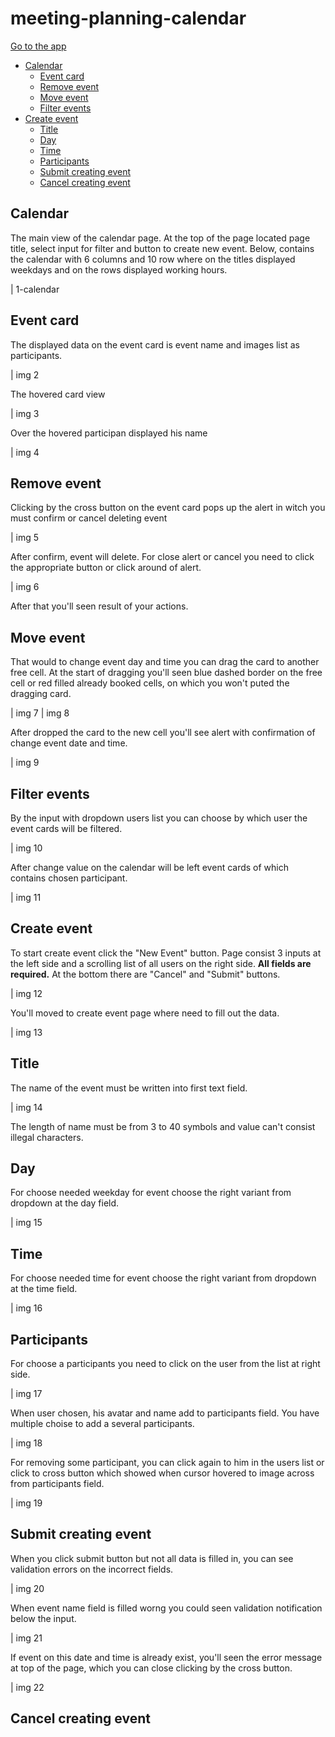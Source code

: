 # meeting-planning-calendar

[Go to the app](https://sergey-nag.github.io/meeting-planning-calendar/dist/)

 - [Calendar](#calendar)
    - [Event card](#event-card)
    - [Remove event](#remove-event)
    - [Move event](#move-event)
    - [Filter events](#filter-events)
 - [Create event](#create-event)
    - [Title](#title)
    - [Day](#day)
    - [Time](#time)
    - [Participants](#participants)
    - [Submit creating event](#submit-creating-event)
    - [Cancel creating event](#cancel-creating-event)

## Calendar
The main view of the calendar page.
At the top of the page located page title, select input for filter and button to create new event.
Below, contains the calendar with 6 columns and 10 row where on the titles displayed weekdays and on the rows displayed working hours.

| 1-calendar

## Event card
The displayed data on the event card is event name and images list as participants.

| img 2

The hovered card view

| img 3

Over the hovered participan displayed his name

| img 4

## Remove event
Clicking by the cross button on the event card pops up the alert in witch you must confirm or cancel deleting event

| img 5

After confirm, event will delete. For close alert or cancel you need to click the appropriate button or click around of alert.

| img 6

After that you'll seen result of your actions.

## Move event
That would to change event day and time you can drag the card to another free cell. At the start of dragging you'll seen blue dashed border on the free cell or red filled already booked cells, on which you won't puted the dragging card.

| img 7
| img 8

After dropped the card to the new cell you'll see alert with confirmation of change event date and time.

| img 9

## Filter events
By the input with dropdown users list you can choose by which user the event cards will be filtered.

| img 10

After change value on the calendar will be left event cards of which contains chosen participant.

| img 11

## Create event
To start create event click the "New Event" button.
Page consist 3 inputs at the left side and a scrolling list of all users on the right side. **All fields are required.**
At the bottom there are "Cancel" and "Submit" buttons.

| img 12

You'll moved to create event page where need to fill out the data.

| img 13

## Title
The name of the event must be written into first text field.

| img 14

The length of name must be from 3 to 40 symbols and value can't consist illegal characters.

## Day
For choose needed weekday for event choose the right variant from dropdown at the day field.

| img 15

## Time
For choose needed time for event choose the right variant from dropdown at the time field.

| img 16

## Participants
For choose a participants you need to click on the user from the list at right side.

| img 17

When user chosen, his avatar and name add to participants field. You have multiple choise to add a several participants.

| img 18

For removing some participant, you can click again to him in the users list or click to cross button which showed when cursor hovered to image across from participants field. 

| img 19

## Submit creating event
When you click submit button but not all data is filled in, you can see validation errors on the incorrect fields.

| img 20

When event name field is filled worng you could seen validation notification below the input.

| img 21

If event on this date and time is already exist, you'll seen the error message at top of the page, which you can close clicking by the cross button.

| img 22


## Cancel creating event
